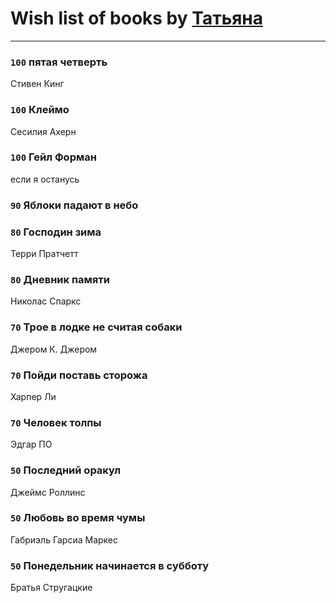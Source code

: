 # Wish list of books by [Татьяна](http://vk.com/id73529875)
---

### `100` пятая четверть
Стивен Кинг

### `100` Клеймо
Сесилия Ахерн

### `100` Гейл Форман
если я останусь

### `90` Яблоки падают в небо

### `80` Господин зима
Терри Пратчетт

### `80` Дневник памяти
Николас Спаркс

### `70` Трое в лодке не считая собаки
Джером К. Джером

### `70` Пойди поставь сторожа
Харпер Ли

### `70` Человек толпы
Эдгар ПО

### `50` Последний оракул
Джеймс Роллинс

### `50` Любовь во время чумы
Габриэль Гарсиа Маркес

### `50` Понедельник начинается в субботу
Братья Стругацкие

